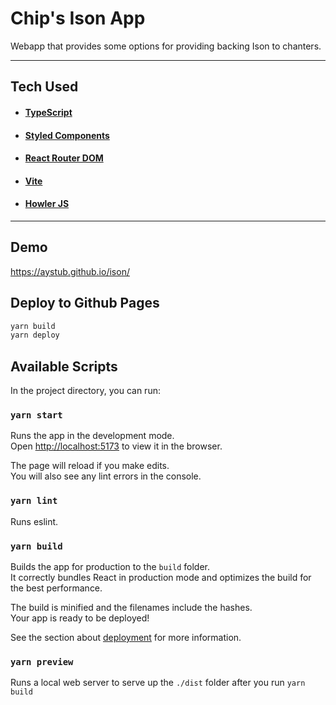 # Chip's Ison App
Webapp that provides some options for providing backing Ison to chanters.

---

## Tech Used
- #### [TypeScript](https://www.typescriptlang.org/) 
- #### [Styled Components](https://styled-components.com/)
- #### [React Router DOM](https://reactrouter.com/web/guides/quick-start)
- #### [Vite](https://vitejs.dev/)
- #### [Howler JS](https://howlerjs.com/)
---

## Demo
https://aystub.github.io/ison/

## Deploy to Github Pages
```bash
yarn build
yarn deploy
```

## Available Scripts

In the project directory, you can run:

### `yarn start`

Runs the app in the development mode.\
Open [http://localhost:5173](http://localhost:5173) to view it in the browser.

The page will reload if you make edits.\
You will also see any lint errors in the console.

### `yarn lint`

Runs eslint.

### `yarn build`

Builds the app for production to the `build` folder.\
It correctly bundles React in production mode and optimizes the build for the best performance.

The build is minified and the filenames include the hashes.\
Your app is ready to be deployed!

See the section about [deployment](https://facebook.github.io/create-react-app/docs/deployment) for more information.

### `yarn preview`

Runs a local web server to serve up the `./dist` folder after you run `yarn build`
